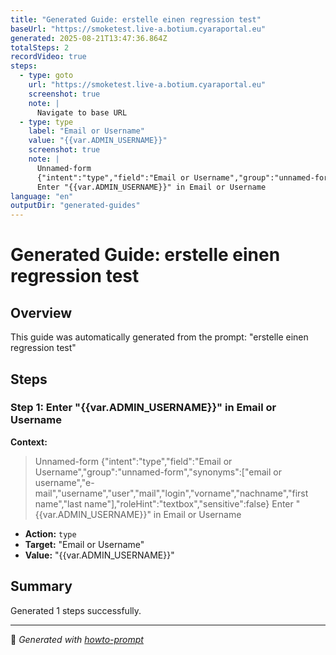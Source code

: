 ```yaml
---
title: "Generated Guide: erstelle einen regression test"
baseUrl: "https://smoketest.live-a.botium.cyaraportal.eu"
generated: 2025-08-21T13:47:36.864Z
totalSteps: 2
recordVideo: true
steps:
  - type: goto
    url: "https://smoketest.live-a.botium.cyaraportal.eu"
    screenshot: true
    note: |
      Navigate to base URL
  - type: type
    label: "Email or Username"
    value: "{{var.ADMIN_USERNAME}}"
    screenshot: true
    note: |
      Unnamed-form
      {"intent":"type","field":"Email or Username","group":"unnamed-form","synonyms":["email or username","e-mail","username","user","mail","login","vorname","nachname","first name","last name"],"roleHint":"textbox","sensitive":false}
      Enter "{{var.ADMIN_USERNAME}}" in Email or Username
language: "en"
outputDir: "generated-guides"
---
```


# Generated Guide: erstelle einen regression test

## Overview

This guide was automatically generated from the prompt: "erstelle einen regression test"

## Steps

<!-- STEPS:AUTOGENERATED -->

### Step 1: Enter "{{var.ADMIN_USERNAME}}" in Email or Username

**Context:**
> Unnamed-form
> {"intent":"type","field":"Email or Username","group":"unnamed-form","synonyms":["email or username","e-mail","username","user","mail","login","vorname","nachname","first name","last name"],"roleHint":"textbox","sensitive":false}
> Enter "{{var.ADMIN_USERNAME}}" in Email or Username

- **Action:** `type`
- **Target:** "Email or Username"
- **Value:** "{{var.ADMIN_USERNAME}}"

## Summary

Generated 1 steps successfully.

---

🤖 *Generated with [howto-prompt](https://github.com/your-org/howto-prompt)*